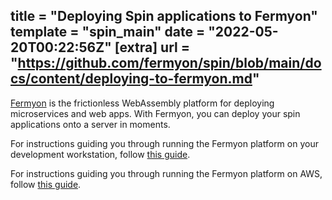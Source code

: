 title = "Deploying Spin applications to Fermyon"
template = "spin_main"
date = "2022-05-20T00:22:56Z"
[extra]
url = "https://github.com/fermyon/spin/blob/main/docs/content/deploying-to-fermyon.md"
---

[Fermyon](https://www.fermyon.dev/) is the frictionless WebAssembly platform for deploying
microservices and web apps. With Fermyon, you can deploy your spin applications onto a server in
moments.

For instructions guiding you through running the Fermyon platform on your development workstation,
follow [this guide](https://www.fermyon.dev/quickstart-local).

For instructions guiding you through running the Fermyon platform on AWS, follow
[this guide](https://www.fermyon.dev/quickstart-aws).
